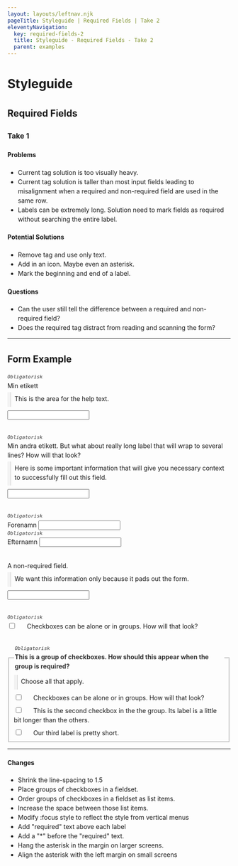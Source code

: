 ```yaml
---
layout: layouts/leftnav.njk
pageTitle: Styleguide | Required Fields | Take 2
eleventyNavigation:
  key: required-fields-2
  title: Styleguide - Required Fields - Take 2
  parent: examples
---
```


<style>
/* + Resets */
body,
label,
ul,
ol,
li,
p {
  line-height: 1.5;
}

[type=text] {
  margin-bottom: 0;
}

[type="checkbox"] + label, [type="radio"] + label {
  margin-right: 0;
}
/* - Resets */

form > * + * {
  margin-top: 2rem;
}

.required {
  color: #333;
  align-items: center;
  display: flex;
  flex-wrap: wrap;
  font-family: monospace;
  font-weight: normal;
  font-style: italic;
  font-size: 11px;
  position: relative;
  left: 1.0rem;
  width: calc(100% - 1.0rem);
}

@media screen and (min-width: 640px ) {
  .required {
    left: 0;
  }
}

.required:before {
  position: absolute;
  content: url('data:image/svg+xml; utf-8, <svg xmlns="http://www.w3.org/2000/svg" viewBox="0 0 512 512"><path fill="currentColor" d="M478.21 334.093L336 256l142.21-78.093c11.795-6.477 15.961-21.384 9.232-33.037l-19.48-33.741c-6.728-11.653-21.72-15.499-33.227-8.523L296 186.718l3.475-162.204C299.763 11.061 288.937 0 275.48 0h-38.96c-13.456 0-24.283 11.061-23.994 24.514L216 186.718 77.265 102.607c-11.506-6.976-26.499-3.13-33.227 8.523l-19.48 33.741c-6.728 11.653-2.562 26.56 9.233 33.037L176 256 33.79 334.093c-11.795 6.477-15.961 21.384-9.232 33.037l19.48 33.741c6.728 11.653 21.721 15.499 33.227 8.523L216 325.282l-3.475 162.204C212.237 500.939 223.064 512 236.52 512h38.961c13.456 0 24.283-11.061 23.995-24.514L296 325.282l138.735 84.111c11.506 6.976 26.499 3.13 33.227-8.523l19.48-33.741c6.728-11.653 2.563-26.559-9.232-33.036z"></path></svg>');
  height: .5rem;
  width: .5rem;
  left: -.75rem;
  display: flex;
}

[type="checkbox"] + label {
  padding-left: 1.5rem;
  text-indent: -1.5rem;
}

li > [type="checkbox" ] + label {
  font-weight: normal;
}

fieldset legend {
  color: #333;
  font-weight: bold;
  margin-bottom: 0;
}
fieldset li + li {
  margin-top: .5rem;
} 

fieldset ul {
  margin: 0;
  padding: 0;
  list-style-type: none;
}

.helptext {
  box-shadow: inset 7px 0 0 0 #f2f2f2, inset 8px 0 0 0 #ccc;
  margin: 4px 0 8px 0;
  padding: 4px 0 8px 16px;
}
</style>

# Styleguide
## Required Fields
### Take 1

#### Problems
- Current tag solution is too visually heavy.
- Current tag solution is taller than most input fields leading to misalignment when a required and non-required field are used in the same row.
- Labels can be extremely long. Solution need to mark fields as required without searching the entire label.

#### Potential Solutions
- Remove tag and use only text.
- Add in an icon. Maybe even an asterisk.
- Mark the beginning and end of a label.

#### Questions
- Can the user still tell the difference between a required and non-required field?
- Does the required tag distract from reading and scanning the form?

--- 

## Form Example

<form>
<div>
  <span class="required">Obligatorisk</span>
  <label for="input1">Min etikett</label>
  <p class="helptext">This is the area for the help text.</p>
  <input type="text" id="input1">
</div>

<!-- The aria-label is used to prevent screen readers from reading "star" in the :before psuedo-content. -->
<div>
  <span class="required">Obligatorisk</span>
  <label for="input2" aria-label="Obligatorisk fält. Min andra etikett">Min andra etikett. But what about really long label that will wrap to several lines? How will that look?</label>
  <p class="helptext">Here is some important information that will give you necessary context to successfully fill out this field.</p>
  <input type="text" id="input2" />
</div>

<div class="grid-x grid-margin-x small-up-2">
  <div class="cell">
    <span class="required">Obligatorisk</span>
    <label for="input3" aria-label="Obligatorisk fält. Min andra etikett">Forenamn</label>
    <input type="text" id="input3" />
  </div>
  <div class="cell">
    <span class="required">Obligatorisk</span>
    <label for="input4" aria-label="Obligatorisk fält. Min andra etikett">Efternamn</label>
    <input type="text" id="input4" />
  </div>
</div>

<div>
  <label for="input5" aria-label="not required field">A non-required field.</label>
  <p class="helptext">We want this information only because it pads out the form.</p>
  <input type="text" id="input5" />
</div>

<div>
  <div class="required">Obligatorisk</div>
<input type="checkbox" id="checkbox1" /><label for="checkbox1"><span>Checkboxes can be alone or in groups. How will that look?</span></label>
</div>

<!-- The Legend will always be rendered first. So any element above it need to be outside of the Fieldset tag. That feels wrong. -->
<fieldset>
  <!-- Most browsers cannot implement a flexbox layout inside of a legend tag. The solution is to use a wrapper element inside the legend element -->
  <legend aria-label="Required Field. This is a group of checkboxes. How should this appear when the group is required?">
    <div>
      <span class="required">Obligatorisk</span>
      <span>This is a group of checkboxes. How should this appear when the group is required?</span>
    </div>    
  </legend>
  <p class="helptext">Choose all that apply.</p>
  <ul>
    <li><input type="checkbox" id="checkbox2" /><label for="checkbox2">Checkboxes can be alone or in groups. How will that look?</label></li>
    <li><input type="checkbox" id="checkbox3" /><label for="checkbox3">This is the second checkbox in the the group. Its label is a little bit longer than the others.</label></li>
    <li><input type="checkbox" id="checkbox4" /><label for="checkbox4">Our third label is pretty short.</label></li>
  </ul>
</fieldset>
</form>

---

#### Changes
- Shrink the line-spacing to 1.5
- Place groups of checkboxes in a fieldset.
- Order groups of checkboxes in a fieldset as list items.
- Increase the space between those list items.
- Modify :focus style to reflect the style from vertical menus
- Add "required" text above each label
- Add a "*" before the "required" text.
- Hang the asterisk in the margin on larger screens.
- Align the asterisk with the left margin on small screens

